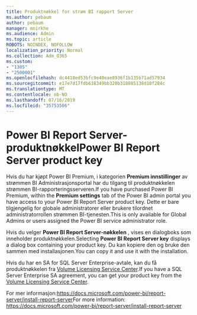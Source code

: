 ```yaml
---
title: Produktnøkkel for strøm BI rapport Server
ms.author: pebaum
author: pebaum
manager: mnirkhe
ms.audience: Admin
ms.topic: article
ROBOTS: NOINDEX, NOFOLLOW
localization_priority: Normal
ms.collection: Adm_O365
ms.custom:
- "1305"
- "2500001"
ms.openlocfilehash: dc4418ed53bfc9e40eae8936f1b135b71ad57934
ms.sourcegitcommit: e17e7d17fdb638349bb320b318085138d18f284c
ms.translationtype: MT
ms.contentlocale: nb-NO
ms.lasthandoff: 07/16/2019
ms.locfileid: "35753506"
---
```

# <a name="power-bi-report-server-product-key"></a><span data-ttu-id="23284-102">Power BI Report Server-produktnøkkel</span><span class="sxs-lookup"><span data-stu-id="23284-102">Power BI Report Server product key</span></span>

<span data-ttu-id="23284-103">Hvis du har kjøpt Power BI Premium, i kategorien **Premium innstillinger** av strømmen BI Administrasjonsportal har du tilgang til produktnøkkelen strømmen BI-rapporteringsserveren.</span><span class="sxs-lookup"><span data-stu-id="23284-103">If you have purchased Power BI Premium, within the **Premium settings** tab of the Power BI admin portal you have access to your Power BI Report Server product key.</span></span> <span data-ttu-id="23284-104">Dette er bare tilgjengelig for globale administratorer eller brukere tilordnet administratorrollen strømmen BI-tjenesten.</span><span class="sxs-lookup"><span data-stu-id="23284-104">This is only available for Global Admins or users assigned the Power BI service administrator role.</span></span>

<span data-ttu-id="23284-105">Hvis du velger **Power BI Report Server-nøkkelen** , vises en dialogboks som inneholder produktnøkkelen.</span><span class="sxs-lookup"><span data-stu-id="23284-105">Selecting **Power BI Report Server key** displays a dialog box containing your product key.</span></span> <span data-ttu-id="23284-106">Du kan kopiere den og bruke den sammen med installasjonen.</span><span class="sxs-lookup"><span data-stu-id="23284-106">You can copy it and use it with the installation.</span></span>

<span data-ttu-id="23284-107">Hvis du har en SA for SQL Server Enterprise-avtale, kan du få produktnøkkelen fra [Volume Licensing Service Center](https://www.microsoft.com/Licensing/servicecenter/).</span><span class="sxs-lookup"><span data-stu-id="23284-107">If you have a SQL Server Enterprise SA agreement, you can get your product key from the [Volume Licensing Service Center](https://www.microsoft.com/Licensing/servicecenter/).</span></span>

<span data-ttu-id="23284-108">For mer informasjon:https://docs.microsoft.com/power-bi/report-server/install-report-server</span><span class="sxs-lookup"><span data-stu-id="23284-108">For more information: https://docs.microsoft.com/power-bi/report-server/install-report-server</span></span>
